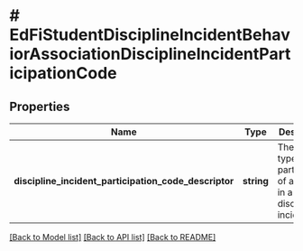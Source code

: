 # # EdFiStudentDisciplineIncidentBehaviorAssociationDisciplineIncidentParticipationCode

## Properties

Name | Type | Description | Notes
------------ | ------------- | ------------- | -------------
**discipline_incident_participation_code_descriptor** | **string** | The role or type of participation of a student in a discipline incident. |

[[Back to Model list]](../../README.md#models) [[Back to API list]](../../README.md#endpoints) [[Back to README]](../../README.md)
